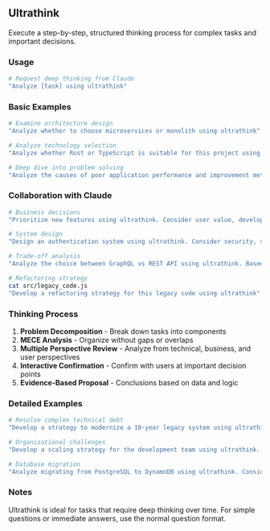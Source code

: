 ## Ultrathink

Execute a step-by-step, structured thinking process for complex tasks and important decisions.

### Usage

```bash
# Request deep thinking from Claude
"Analyze [task] using ultrathink"
```

### Basic Examples

```bash
# Examine architecture design
"Analyze whether to choose microservices or monolith using ultrathink"

# Analyze technology selection
"Analyze whether Rust or TypeScript is suitable for this project using ultrathink"

# Deep dive into problem solving
"Analyze the causes of poor application performance and improvement methods using ultrathink"
```

### Collaboration with Claude

```bash
# Business decisions
"Prioritize new features using ultrathink. Consider user value, development cost, and technical risk"

# System design
"Design an authentication system using ultrathink. Consider security, scalability, and maintainability"

# Trade-off analysis
"Analyze the choice between GraphQL vs REST API using ultrathink. Based on project requirements"

# Refactoring strategy
cat src/legacy_code.js
"Develop a refactoring strategy for this legacy code using ultrathink"
```

### Thinking Process

1. **Problem Decomposition** - Break down tasks into components
2. **MECE Analysis** - Organize without gaps or overlaps
3. **Multiple Perspective Review** - Analyze from technical, business, and user perspectives
4. **Interactive Confirmation** - Confirm with users at important decision points
5. **Evidence-Based Proposal** - Conclusions based on data and logic

### Detailed Examples

```bash
# Resolve complex technical debt
"Develop a strategy to modernize a 10-year legacy system using ultrathink. Include phased migration, risks, and ROI"

# Organizational challenges
"Develop a scaling strategy for the development team using ultrathink. Assume expansion from 5 to 20 people"

# Database migration
"Analyze migrating from PostgreSQL to DynamoDB using ultrathink. Consider cost, performance, and operational aspects"
```

### Notes

Ultrathink is ideal for tasks that require deep thinking over time. For simple questions or immediate answers, use the normal question format.
